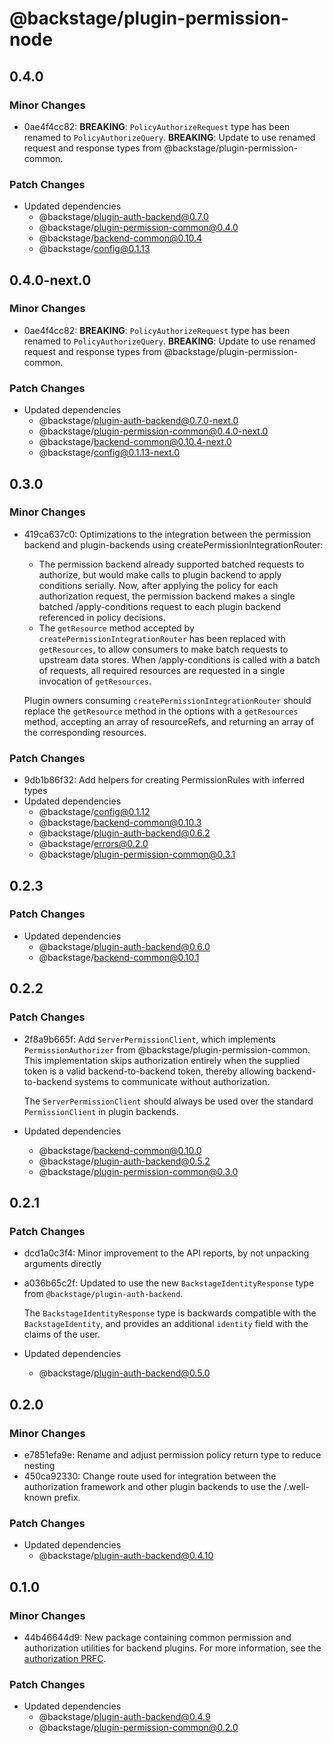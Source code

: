 # @backstage/plugin-permission-node

## 0.4.0

### Minor Changes

- 0ae4f4cc82: **BREAKING**: `PolicyAuthorizeRequest` type has been renamed to `PolicyAuthorizeQuery`.
  **BREAKING**: Update to use renamed request and response types from @backstage/plugin-permission-common.

### Patch Changes

- Updated dependencies
  - @backstage/plugin-auth-backend@0.7.0
  - @backstage/plugin-permission-common@0.4.0
  - @backstage/backend-common@0.10.4
  - @backstage/config@0.1.13

## 0.4.0-next.0

### Minor Changes

- 0ae4f4cc82: **BREAKING**: `PolicyAuthorizeRequest` type has been renamed to `PolicyAuthorizeQuery`.
  **BREAKING**: Update to use renamed request and response types from @backstage/plugin-permission-common.

### Patch Changes

- Updated dependencies
  - @backstage/plugin-auth-backend@0.7.0-next.0
  - @backstage/plugin-permission-common@0.4.0-next.0
  - @backstage/backend-common@0.10.4-next.0
  - @backstage/config@0.1.13-next.0

## 0.3.0

### Minor Changes

- 419ca637c0: Optimizations to the integration between the permission backend and plugin-backends using createPermissionIntegrationRouter:

  - The permission backend already supported batched requests to authorize, but would make calls to plugin backend to apply conditions serially. Now, after applying the policy for each authorization request, the permission backend makes a single batched /apply-conditions request to each plugin backend referenced in policy decisions.
  - The `getResource` method accepted by `createPermissionIntegrationRouter` has been replaced with `getResources`, to allow consumers to make batch requests to upstream data stores. When /apply-conditions is called with a batch of requests, all required resources are requested in a single invocation of `getResources`.

  Plugin owners consuming `createPermissionIntegrationRouter` should replace the `getResource` method in the options with a `getResources` method, accepting an array of resourceRefs, and returning an array of the corresponding resources.

### Patch Changes

- 9db1b86f32: Add helpers for creating PermissionRules with inferred types
- Updated dependencies
  - @backstage/config@0.1.12
  - @backstage/backend-common@0.10.3
  - @backstage/plugin-auth-backend@0.6.2
  - @backstage/errors@0.2.0
  - @backstage/plugin-permission-common@0.3.1

## 0.2.3

### Patch Changes

- Updated dependencies
  - @backstage/plugin-auth-backend@0.6.0
  - @backstage/backend-common@0.10.1

## 0.2.2

### Patch Changes

- 2f8a9b665f: Add `ServerPermissionClient`, which implements `PermissionAuthorizer` from @backstage/plugin-permission-common. This implementation skips authorization entirely when the supplied token is a valid backend-to-backend token, thereby allowing backend-to-backend systems to communicate without authorization.

  The `ServerPermissionClient` should always be used over the standard `PermissionClient` in plugin backends.

- Updated dependencies
  - @backstage/backend-common@0.10.0
  - @backstage/plugin-auth-backend@0.5.2
  - @backstage/plugin-permission-common@0.3.0

## 0.2.1

### Patch Changes

- dcd1a0c3f4: Minor improvement to the API reports, by not unpacking arguments directly
- a036b65c2f: Updated to use the new `BackstageIdentityResponse` type from `@backstage/plugin-auth-backend`.

  The `BackstageIdentityResponse` type is backwards compatible with the `BackstageIdentity`, and provides an additional `identity` field with the claims of the user.

- Updated dependencies
  - @backstage/plugin-auth-backend@0.5.0

## 0.2.0

### Minor Changes

- e7851efa9e: Rename and adjust permission policy return type to reduce nesting
- 450ca92330: Change route used for integration between the authorization framework and other plugin backends to use the /.well-known prefix.

### Patch Changes

- Updated dependencies
  - @backstage/plugin-auth-backend@0.4.10

## 0.1.0

### Minor Changes

- 44b46644d9: New package containing common permission and authorization utilities for backend plugins. For more information, see the [authorization PRFC](https://github.com/backstage/backstage/pull/7761).

### Patch Changes

- Updated dependencies
  - @backstage/plugin-auth-backend@0.4.9
  - @backstage/plugin-permission-common@0.2.0

